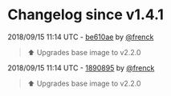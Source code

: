 # Changelog since v1.4.1

2018/09/15 11:14 UTC - [be610ae](https://github.com/hassio-addons/addon-ftp/commit/be610ae102f798751aa9a0b74cb7a9e7b28bd8a8) by [@frenck](https://github.com/frenck)
> :arrow_up: Upgrades base image to v2.2.0 

2018/09/15 11:14 UTC - [1890895](https://github.com/hassio-addons/addon-ftp/commit/1890895574ac5d23d7335dcfc8b524e1e33ca7b2) by [@frenck](https://github.com/frenck)
> :arrow_up: Upgrades base image to v2.2.0 

